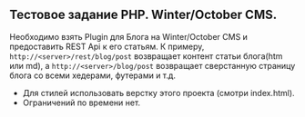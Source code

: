 ## Тестовое задание PHP. Winter/October CMS.

Необходимо взять Plugin для Блога на Winter/October CMS и предоставить REST Api к его статьям. К примеру, `http://<server>/rest/blog/post` возвращает контент статьи блога(htm или md), а `http://<server>/blog/post` возвращает сверстанную страницу блога со всеми хедерами, футерами и т.д.
- Для стилей использовать верстку этого проекта (смотри index.html).
- Ограничений по времени нет.
